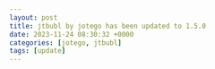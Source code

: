 ```yaml
---
layout: post
title: jtbubl by jotego has been updated to 1.5.0
date: 2023-11-24 08:30:32 +0000
categories: [jotego, jtbubl]
tags: [update]
---
```


